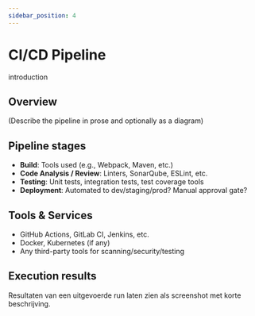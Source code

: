 ```yaml
---
sidebar_position: 4
---
```

# CI/CD Pipeline

introduction

## Overview
(Describe the pipeline in prose and optionally as a diagram)


## Pipeline stages
- **Build**: Tools used (e.g., Webpack, Maven, etc.)
- **Code Analysis / Review**: Linters, SonarQube, ESLint, etc.
- **Testing**: Unit tests, integration tests, test coverage tools
- **Deployment**: Automated to dev/staging/prod? Manual approval gate?


## Tools & Services
- GitHub Actions, GitLab CI, Jenkins, etc.
- Docker, Kubernetes (if any)
- Any third-party tools for scanning/security/testing


## Execution results
Resultaten van een uitgevoerde run laten zien als screenshot met korte beschrijving.